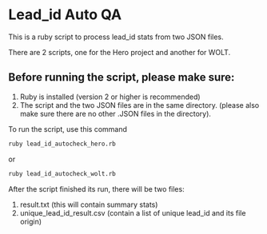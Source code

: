 
# Lead_id Auto QA

This is a ruby script to process lead_id stats from two JSON files.

There are 2 scripts, one for the Hero project and another for WOLT.

## Before running the script, please make sure:
1. Ruby is installed (version 2 or higher is recommended)
2. The script and the two JSON files are in the same directory. (please also make sure there are no other .JSON files in the directory).

To run the script, use this command
```bash
ruby lead_id_autocheck_hero.rb
```
or
```bash
ruby lead_id_autocheck_wolt.rb
```

After the script finished its run, there will be two files:
1. result.txt (this will contain summary stats)
2. unique_lead_id_result.csv (contain a list of unique lead_id and its file origin)


